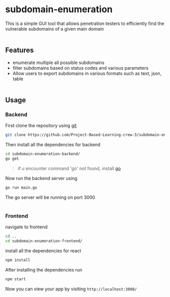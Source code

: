 # subdomain-enumeration
This is a simple GUI tool that allows penetration testers to efficiently find the vulnerable subdomains of a given main domain
<br></br>
## Features
- enumerate multiple all possible subdomains 
- filter subdomains based on status codes and various parameters
- Allow users to export subdomains in various formats such as text, json, table 
<br></br>
## Usage

### Backend 
  First clone the repository using [git](https://git-scm.com/)
```sh
git clone https://github.com/Project-Based-Learning-crew-3/subdomain-enumeration.git
```

Then install all the dependencies for backend
```sh
cd subdomain-enumeration-backend/
go get
```

> if u encounter command 'go' not found, install [go](https://go.dev/dl/) 

Now run the backend server using 
```sh
go run main.go
```
The go server will be running on port 3000
<br></br>
### Frontend
navigate to frontend
```sh
cd ..
cd subdomain-enumeration-frontend/
```
install all the dependencies for react
```sh
npm install
```
After installing the dependencies run
```sh
npm start
```
Now you can view your app by visiting `http://localhost:3000/`


